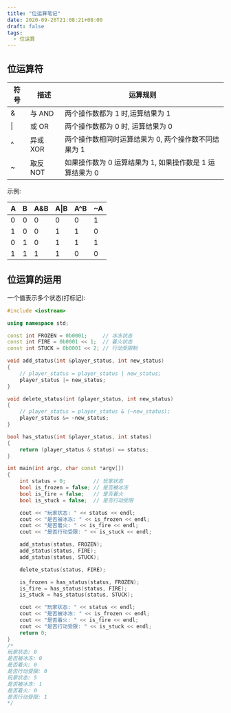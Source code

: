 ```yaml
---
title: "位运算笔记"
date: 2020-09-26T21:08:21+08:00
draft: false
tags:
  - 位运算
---
```


## 位运算符

| 符号 | 描述     | 运算规则                                                 |
| ---- | -------- | -------------------------------------------------------- |
| &    | 与 AND   | 两个操作数都为 1 时,运算结果为 1                         |
| \|   | 或 OR    | 两个操作数都为 0 时, 运算结果为 0                        |
| ^    | 异或 XOR | 两个操作数相同时运算结果为 0, 两个操作数不同结果为 1     |
| ~    | 取反 NOT | 如果操作数为 0 运算结果为 1, 如果操作数是 1 运算结果为 0 |

示例:

| A   | B   | A&B | A\|B | A^B | ~A  |
| --- | --- | --- | ---- | --- | --- |
| 0   | 0   | 0   | 0    | 0   | 1   |
| 1   | 0   | 0   | 1    | 1   | 0   |
| 0   | 1   | 0   | 1    | 1   | 1   |
| 1   | 1   | 1   | 1    | 0   | 0   |

<!-- 左移与右移: -->

<!-- | 运算符 | 含义         | 举例  | 运算规则 |
| ------ | ------------ | ----- | -------- |
| <<     | 左移位       | a<<2  |          |
| >>     | 右移位       | b>>4  |          |
| >>>    | 无符号右移位 | x>>>2 |          | -->

## 位运算的运用

一个值表示多个状态(打标记):

```c++
#include <iostream>

using namespace std;

const int FROZEN = 0b0001;     // 冰冻状态
const int FIRE = 0b0001 << 1;  // 着火状态
const int STUCK = 0b0001 << 2; // 行动受限制

void add_status(int &player_status, int new_status)
{
    // player_status = player_status | new_status;
    player_status |= new_status;
}

void delete_status(int &player_status, int new_status)
{
    // player_status = player_status & (~new_status);
    player_status &= ~new_status;
}

bool has_status(int &player_status, int status)
{
    return (player_status & status) == status;
}

int main(int argc, char const *argv[])
{
    int status = 0;         // 玩家状态
    bool is_frozen = false; // 是否被冰冻
    bool is_fire = false;   // 是否着火
    bool is_stuck = false;  // 是否行动受限

    cout << "玩家状态: " << status << endl;
    cout << "是否被冰冻: " << is_frozen << endl;
    cout << "是否着火: " << is_fire << endl;
    cout << "是否行动受限: " << is_stuck << endl;

    add_status(status, FROZEN);
    add_status(status, FIRE);
    add_status(status, STUCK);

    delete_status(status, FIRE);

    is_frozen = has_status(status, FROZEN);
    is_fire = has_status(status, FIRE);
    is_stuck = has_status(status, STUCK);

    cout << "玩家状态: " << status << endl;
    cout << "是否被冰冻: " << is_frozen << endl;
    cout << "是否着火: " << is_fire << endl;
    cout << "是否行动受限: " << is_stuck << endl;
    return 0;
}
/*
玩家状态: 0
是否被冰冻: 0
是否着火: 0
是否行动受限: 0
玩家状态: 5
是否被冰冻: 1
是否着火: 0
是否行动受限: 1
*/
```
